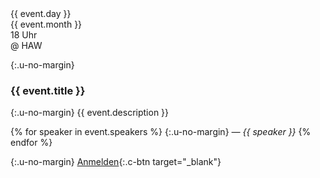 <div class='highlight-box u-block flex'>

<div class="date">
  <div class="day">
    {{ event.day }}
  </div>
  <div class="month">
    {{ event.month }}
  </div>
  <div class="rest">
    18 Uhr<br/>
    @ HAW
  </div>
</div>

<div class="content" markdown='1'>

{:.u-no-margin}
### {{ event.title }}

{:.u-no-margin}
{{ event.description }}

{% for speaker in event.speakers %}
  {:.u-no-margin}
  *&mdash; {{ speaker }}*
{% endfor %}

<div class="c-spacing-2"></div>

{:.u-no-margin}
[Anmelden](https://docs.google.com/forms/d/e/1FAIpQLSf4g0PwGNVS4Bu0kFwv6QWKpLS4eCxY2nvENK8GfS-To10fLw/viewform){:.c-btn target="&#95;blank"}

</div>
</div>
